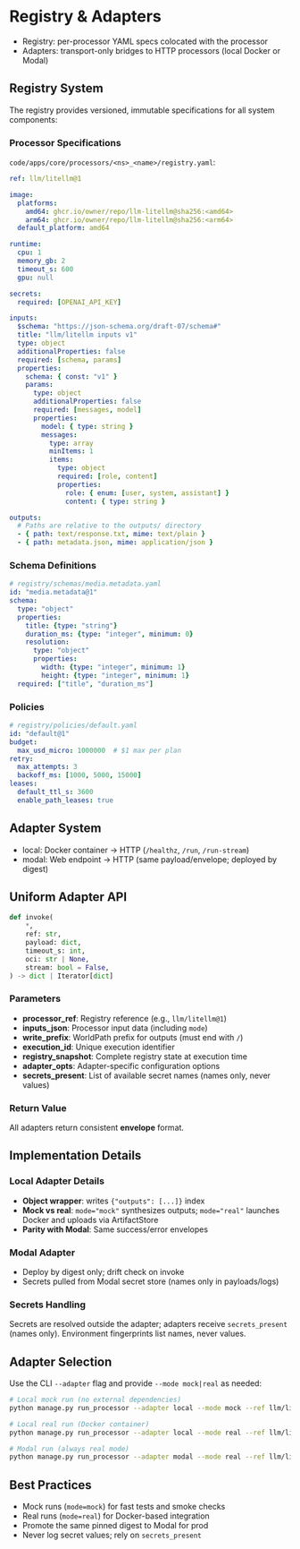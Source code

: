 # Registry & Adapters

- Registry: per-processor YAML specs colocated with the processor
- Adapters: transport-only bridges to HTTP processors (local Docker or Modal)

## Registry System

The registry provides versioned, immutable specifications for all system components:

### Processor Specifications

`code/apps/core/processors/<ns>_<name>/registry.yaml`:

```yaml
ref: llm/litellm@1

image:
  platforms:
    amd64: ghcr.io/owner/repo/llm-litellm@sha256:<amd64>
    arm64: ghcr.io/owner/repo/llm-litellm@sha256:<arm64>
  default_platform: amd64

runtime:
  cpu: 1
  memory_gb: 2
  timeout_s: 600
  gpu: null

secrets:
  required: [OPENAI_API_KEY]

inputs:
  $schema: "https://json-schema.org/draft-07/schema#"
  title: "llm/litellm inputs v1"
  type: object
  additionalProperties: false
  required: [schema, params]
  properties:
    schema: { const: "v1" }
    params:
      type: object
      additionalProperties: false
      required: [messages, model]
      properties:
        model: { type: string }
        messages:
          type: array
          minItems: 1
          items:
            type: object
            required: [role, content]
            properties:
              role: { enum: [user, system, assistant] }
              content: { type: string }

outputs:
  # Paths are relative to the outputs/ directory
  - { path: text/response.txt, mime: text/plain }
  - { path: metadata.json, mime: application/json }
```

### Schema Definitions

```yaml
# registry/schemas/media.metadata.yaml
id: "media.metadata@1"
schema:
  type: "object"
  properties:
    title: {type: "string"}
    duration_ms: {type: "integer", minimum: 0}
    resolution:
      type: "object"
      properties:
        width: {type: "integer", minimum: 1}
        height: {type: "integer", minimum: 1}
  required: ["title", "duration_ms"]
```

### Policies

```yaml
# registry/policies/default.yaml
id: "default@1"
budget:
  max_usd_micro: 1000000  # $1 max per plan
retry:
  max_attempts: 3
  backoff_ms: [1000, 5000, 15000]
leases:
  default_ttl_s: 3600
  enable_path_leases: true
```

## Adapter System

- local: Docker container → HTTP (`/healthz`, `/run`, `/run-stream`)
- modal: Web endpoint → HTTP (same payload/envelope; deployed by digest)

## Uniform Adapter API

```python
def invoke(
    *,
    ref: str,
    payload: dict,
    timeout_s: int,
    oci: str | None,
    stream: bool = False,
) -> dict | Iterator[dict]
```

### Parameters

- **processor_ref**: Registry reference (e.g., `llm/litellm@1`)
- **inputs_json**: Processor input data (including `mode`)
- **write_prefix**: WorldPath prefix for outputs (must end with `/`)
- **execution_id**: Unique execution identifier
- **registry_snapshot**: Complete registry state at execution time
- **adapter_opts**: Adapter-specific configuration options
- **secrets_present**: List of available secret names (names only, never values)

### Return Value

All adapters return consistent **envelope** format.

## Implementation Details

### Local Adapter Details

- **Object wrapper**: writes `{"outputs": [...]}` index
- **Mock vs real**: `mode="mock"` synthesizes outputs; `mode="real"` launches Docker and uploads via ArtifactStore
- **Parity with Modal**: Same success/error envelopes

### Modal Adapter

- Deploy by digest only; drift check on invoke
- Secrets pulled from Modal secret store (names only in payloads/logs)

### Secrets Handling

Secrets are resolved outside the adapter; adapters receive `secrets_present` (names only). Environment fingerprints list names, never values.

## Adapter Selection

Use the CLI `--adapter` flag and provide `--mode mock|real` as needed:

```bash
# Local mock run (no external dependencies)
python manage.py run_processor --adapter local --mode mock --ref llm/litellm@1 ...

# Local real run (Docker container)
python manage.py run_processor --adapter local --mode real --ref llm/litellm@1 ...

# Modal run (always real mode)
python manage.py run_processor --adapter modal --mode real --ref llm/litellm@1 ...
```

## Best Practices

- Mock runs (`mode=mock`) for fast tests and smoke checks
- Real runs (`mode=real`) for Docker-based integration
- Promote the same pinned digest to Modal for prod
- Never log secret values; rely on `secrets_present`
